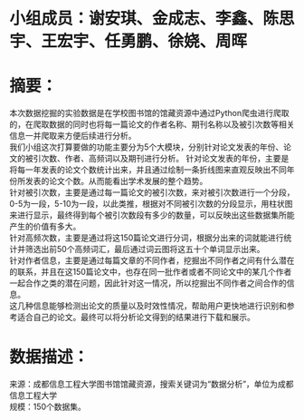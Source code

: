 # 小组成员：谢安琪、金成志、李鑫、陈思宇、王宏宇、任勇鹏、徐娆、周晖

# 摘要：
  本次数据挖掘的实验数据是在学校图书馆的馆藏资源中通过Python爬虫进行爬取的，在爬取数据的同时也将每一篇论文的作者名称、期刊名称以及被引次数等相关信息一并爬取来方便后续进行分析。  
  我们小组这次打算要做的功能主要分为5个大模块，分别针对论文发表的年份、论文的被引次数、作者、高频词以及期刊进行分析。
针对论文发表的年份，主要是将每一年发表的论文个数统计出来，并且通过绘制一条折线图来直观反映出不同年份所发表的论文个数。从而能看出学术发展的整个趋势。  
  针对被引次数，主要是通过每一篇论文的被引次数，来对被引次数进行一个分段，0-5为一段，5-10为一段，以此类推，根据对不同被引次数的分段显示，用柱状图来进行显示，最终得到每个被引次数段有多少的数量，可以反映出这些数据集所能产生的价值有多大。  
  针对高频次数，主要是通过将这150篇论文进行分词，根据分出来的词就能进行统计并筛选出前50个高频词汇，最后通过词云图将这五十个单词显示出来。  
  针对作者信息，主要是通过每篇文章的不同作者，挖掘出不同作者之间有什么潜在的联系，并且在这150篇论文中，也存在同一批作者或者不同论文中的某几个作者一起合作之类的潜在问题，因此针对这一情况，所以挖掘出不同作者之间合作的信息。  
  这几种信息能够检测出论文的质量以及时效性情况，帮助用户更快地进行识别和参考适合自己的论文。最终可以将分析论文得到的结果进行下载和展示。  

# 数据描述：
来源：成都信息工程大学图书馆馆藏资源，搜索关键词为“数据分析”，单位为成都信息工程大学  
规模：150个数据集。


